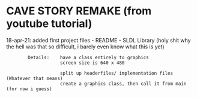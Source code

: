 CAVE STORY REMAKE
	(from youtube tutorial)
================================

18-apr-21:	added first project files
				- README
				- SLDL Library (holy shit why the hell was that so difficult, i barely even know what this is yet)
				
			Details:	have a class entirely to graphics
						screen size is 640 x 480

						split up headerfiles/ implementation files (Whatever that means)
						create a graphics class, then call it from main (for now i guess)

